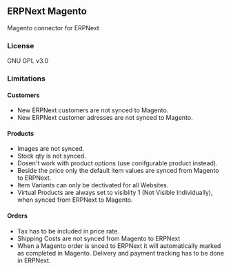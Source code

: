 ## ERPNext Magento

Magento connector for ERPNext



### License

GNU GPL v3.0



### Limitations

#### Customers
- New ERPNext customers are not synced to Magento.
- New ERPNext customer adresses are not synced to Magento.

#### Products
- Images are not synced.
- Stock qty is not synced.
- Dosen't work with product options (use conifgurable product instead).
- Beside the price only the default item values are synced from Magento to ERPNext.
- Item Variants can only be dectivated for all Websites.
- Virtual Products are always set to visiblity 1 (Not Visible Individually), when synced from ERPNext to Magento.

#### Orders
- Tax has to be included in price rate.
- Shipping Costs are not synced from Magento to ERPNext
- When a Magento order is snced to ERPNext it will automatically marked as completed in Magento. Delivery and payment tracking has to be done in ERPNext.
